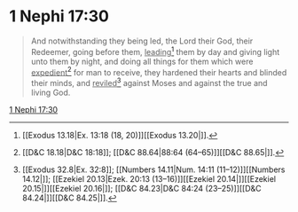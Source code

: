 # 1 Nephi 17:30

> And notwithstanding they being led, the Lord their God, their Redeemer, going before them, <u>leading</u>[^a] them by day and giving light unto them by night, and doing all things for them which were <u>expedient</u>[^b] for man to receive, they hardened their hearts and blinded their minds, and <u>reviled</u>[^c] against Moses and against the true and living God.

[1 Nephi 17:30](https://www.churchofjesuschrist.org/study/scriptures/bofm/1-ne/17?lang=eng&id=p30#p30)


[^a]: [[Exodus 13.18|Ex. 13:18 (18, 20)]][[Exodus 13.20|]].  
[^b]: [[D&C 18.18|D&C 18:18]]; [[D&C 88.64|88:64 (64–65)]][[D&C 88.65|]].  
[^c]: [[Exodus 32.8|Ex. 32:8]]; [[Numbers 14.11|Num. 14:11 (11–12)]][[Numbers 14.12|]]; [[Ezekiel 20.13|Ezek. 20:13 (13–16)]][[Ezekiel 20.14|]][[Ezekiel 20.15|]][[Ezekiel 20.16|]]; [[D&C 84.23|D&C 84:24 (23–25)]][[D&C 84.24|]][[D&C 84.25|]].  
